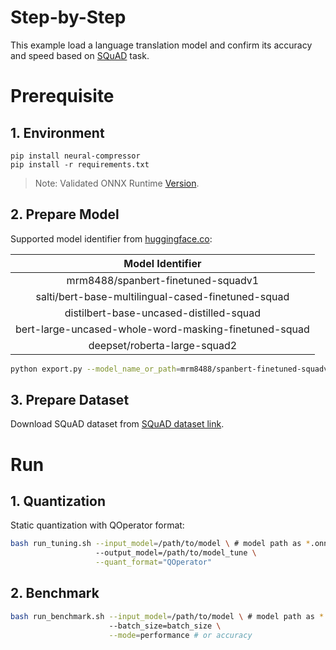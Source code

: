 Step-by-Step
============

This example load a language translation model and confirm its accuracy and speed based on [SQuAD]((https://rajpurkar.github.io/SQuAD-explorer/)) task.

# Prerequisite

## 1. Environment
```shell
pip install neural-compressor
pip install -r requirements.txt
```
> Note: Validated ONNX Runtime [Version](/docs/source/installation_guide.md#validated-software-environment).

## 2. Prepare Model
Supported model identifier from [huggingface.co](https://huggingface.co/):

|                 Model Identifier                 |
|:------------------------------------------------:|
|           mrm8488/spanbert-finetuned-squadv1     |
|salti/bert-base-multilingual-cased-finetuned-squad|
|     distilbert-base-uncased-distilled-squad      |
|bert-large-uncased-whole-word-masking-finetuned-squad|
|           deepset/roberta-large-squad2           | 


```bash
python export.py --model_name_or_path=mrm8488/spanbert-finetuned-squadv1 \ # or other supported model identifier
```

## 3. Prepare Dataset
Download SQuAD dataset from [SQuAD dataset link](https://rajpurkar.github.io/SQuAD-explorer/).

# Run

## 1. Quantization

Static quantization with QOperator format:

```bash
bash run_tuning.sh --input_model=/path/to/model \ # model path as *.onnx
                   --output_model=/path/to/model_tune \
                   --quant_format="QOperator"
```


## 2. Benchmark

```bash
bash run_benchmark.sh --input_model=/path/to/model \ # model path as *.onnx
                      --batch_size=batch_size \
                      --mode=performance # or accuracy
```
